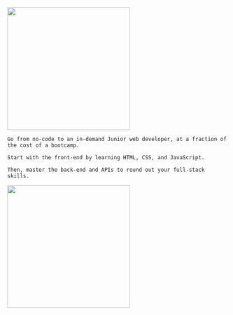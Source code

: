 <img src="http://pixeltocode.co/images/logo.png" width="280px">


```
Go from no-code to an in-demand Junior web developer, at a fraction of the cost of a bootcamp.
```

```
Start with the front-end by learning HTML, CSS, and JavaScript.
```
```
Then, master the back-end and APIs to round out your full-stack skills.
```

<img src="https://www.pixeltocode.co/images/spotlight-image.png" width="280px">